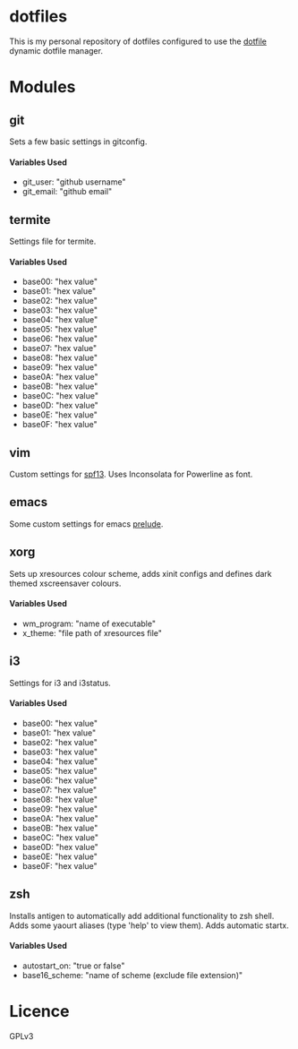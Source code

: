 # dotfiles
This is my personal repository of dotfiles configured to use the
[dotfile](https://github.com/kelseyjudson/dotfile) dynamic dotfile manager.

# Modules
## git
Sets a few basic settings in gitconfig.
#### Variables Used
* git_user: "github username"
* git_email: "github email"

## termite
Settings file for termite.
#### Variables Used
* base00: "hex value"
* base01: "hex value"
* base02: "hex value"
* base03: "hex value"
* base04: "hex value"
* base05: "hex value"
* base06: "hex value"
* base07: "hex value"
* base08: "hex value"
* base09: "hex value"
* base0A: "hex value"
* base0B: "hex value"
* base0C: "hex value"
* base0D: "hex value"
* base0E: "hex value"
* base0F: "hex value"

## vim
Custom settings for [spf13](http://vim.spf13.com/). Uses Inconsolata for Powerline as font.

## emacs
Some custom settings for emacs [prelude](https://github.com/bbatsov/prelude).

## xorg
Sets up xresources colour scheme, adds xinit configs and defines dark themed xscreensaver colours.
#### Variables Used
* wm_program: "name of executable"
* x_theme: "file path of xresources file"

## i3
Settings for i3 and i3status.
#### Variables Used
* base00: "hex value"
* base01: "hex value"
* base02: "hex value"
* base03: "hex value"
* base04: "hex value"
* base05: "hex value"
* base06: "hex value"
* base07: "hex value"
* base08: "hex value"
* base09: "hex value"
* base0A: "hex value"
* base0B: "hex value"
* base0C: "hex value"
* base0D: "hex value"
* base0E: "hex value"
* base0F: "hex value"

## zsh
Installs antigen to automatically add additional functionality to zsh shell. Adds some yaourt aliases (type 'help' to view them). Adds automatic startx.
#### Variables Used
* autostart_on: "true or false"
* base16_scheme: "name of scheme (exclude file extension)"

# Licence
GPLv3
